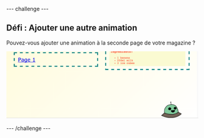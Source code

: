 --- challenge ---
## Défi : Ajouter une autre animation

Pouvez-vous ajouter une animation à la seconde page de votre magazine ? 

![screenshot](images/magazine-animation-challenge.png)


--- /challenge ---